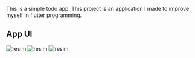This is a simple todo app. This project is an application I made to improve myself in flutter programming.

## App UI
![resim](https://user-images.githubusercontent.com/56155975/117581379-15957000-b105-11eb-8e0f-8d7cf63b2693.png)
![resim](https://user-images.githubusercontent.com/56155975/117581404-3fe72d80-b105-11eb-8765-2c848578bd4c.png)
![resim](https://user-images.githubusercontent.com/56155975/117581419-4f667680-b105-11eb-8a68-f83f3f0611c0.png)

